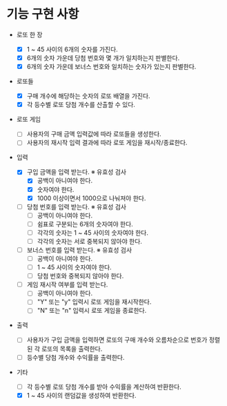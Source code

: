 # 기능 구현 사항

- 로또 한 장

  - [x] 1 ~ 45 사이의 6개의 숫자를 가진다.
  - [x] 6개의 숫자 가운데 당첨 번호와 몇 개가 일치하는지 판별한다.
  - [x] 6개의 숫자 가운데 보너스 번호와 일치하는 숫자가 있는지 판별한다.

- 로또들

  - [x] 구매 개수에 해당하는 숫자의 로또 배열을 가진다.
  - [x] 각 등수별 로또 당첨 개수를 산출할 수 있다.

- 로또 게임

  - [ ] 사용자의 구매 금액 입력값에 따라 로또들을 생성한다.
  - [ ] 사용자의 재시작 입력 결과에 따라 로또 게임을 재시작/종료한다.

- 입력

  - [x] 구입 금액을 입력 받는다.
        ※ 유효성 검사
    - [x] 공백이 아니여야 한다.
    - [x] 숫자여야 한다.
    - [x] 1000 이상이면서 1000으로 나눠져야 한다.
  - [ ] 당첨 번호를 입력 받는다.
        ※ 유효성 검사
    - [ ] 공백이 아니여야 한다.
    - [ ] 쉼표로 구분되는 6개의 숫자여야 한다.
    - [ ] 각각의 숫자는 1 ~ 45 사이의 숫자여야 한다.
    - [ ] 각각의 숫자는 서로 중복되지 않아야 한다.
  - [ ] 보너스 번호를 입력 받는다.
        ※ 유효성 검사
    - [ ] 공백이 아니여야 한다.
    - [ ] 1 ~ 45 사이의 숫자여야 한다.
    - [ ] 당첨 번호와 중복되지 않아야 한다.
  - [ ] 게임 재시작 여부를 입력 받는다.
    - [ ] 공백이 아니여야 한다.
    - [ ] "Y" 또는 "y" 입력시 로또 게임을 재시작한다.
    - [ ] "N" 또는 "n" 입력시 로또 게임을 종료한다.

- 출력

  - [ ] 사용자가 구입 금액을 입력하면 로또의 구매 개수와 오름차순으로 번호가 정렬된 각 로또의 목록을 출력한다.
  - [ ] 등수별 당첨 개수와 수익률을 출력한다.

- 기타
  - [ ] 각 등수별 로또 당첨 개수를 받아 수익률을 계산하여 반환한다.
  - [x] 1 ~ 45 사이의 랜덤값을 생성하여 반환한다.
